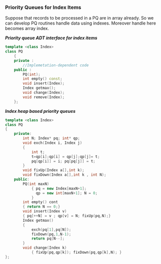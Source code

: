 ### Priority Queues for Index Items

Suppose that records to be processed in a PQ are in array already. So we can develop PQ routines handle data using indexes. Moreover handle here becomes array index.



***Priority queue ADT interface for index items***

````c++
template <class Index>
class PQ
	{
    private :
    	//Implemetation-dependent code
    public :
    	PQ(int);
    	int empty() const;
    	void insert(Index);
    	Index getmax();
    	void change(Index);
    	void remove(Index);
	};
````

***Index heap based priority queues***

````c++
template <class Index>
class PQ
{
    private:
    	int N; Index* pq; int* qp;
    	void exch(Index i, Index j)
        {
            int t;
            t=qp[i];qp[i] = qp[j];qp[j]= t;
            pq[qp[i]] = i; pq[pq[j]] = t;
        }
    	void fixUp(Index a[],int k);
    	void fixDown(Index a[],int k , int N);
    public:
    	PQ(int maxN)
        	{ pq = new Index[maxN+1];
              qp = new int[maxN+1]; N = 0;
            }
    	int empty() cont
        { return N == 0;}
    	void insert(Index v)
        { pq[++N] = v ; qp[v] = N; fixUp(pq,N);}
    	Index getmax()
        {
            exch(pq[1],pq[N]);
            fixDown(pq,1,N-1);
            return pq[N--];
        }
    	void change(Index k)
        	{ fixUp(pq,qp[k]); fixDown(pq,qp[k],N); }
};
````

